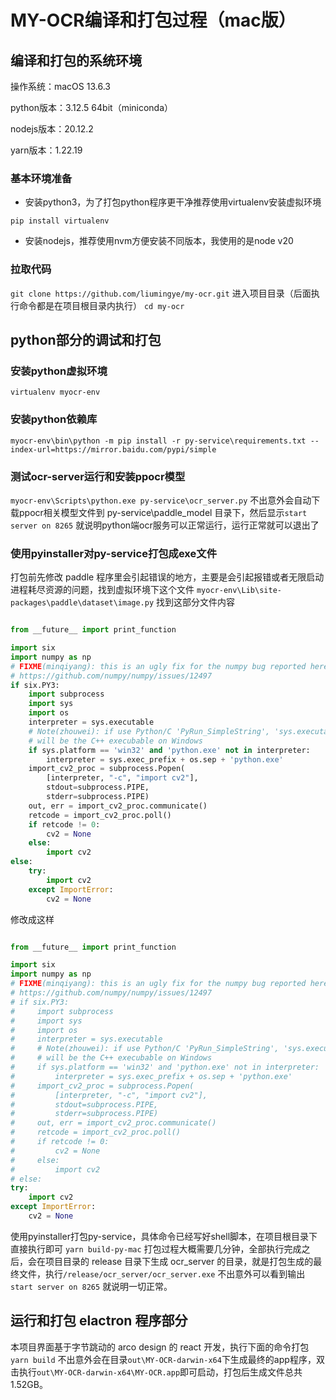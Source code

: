 # MY-OCR编译和打包过程（mac版）

## 编译和打包的系统环境

操作系统：macOS 13.6.3

python版本：3.12.5 64bit（miniconda）

nodejs版本：20.12.2

yarn版本：1.22.19


### 基本环境准备

- 安装python3，为了打包python程序更干净推荐使用virtualenv安装虚拟环境

`pip install virtualenv`

- 安装nodejs，推荐使用nvm方便安装不同版本，我使用的是node v20

### 拉取代码

`git clone https://github.com/liumingye/my-ocr.git`
进入项目目录（后面执行命令都是在项目根目录内执行）
`cd my-ocr`

## python部分的调试和打包

### 安装python虚拟环境

`virtualenv myocr-env`

### 安装python依赖库

`myocr-env\bin\python -m pip install -r py-service\requirements.txt --index-url=https://mirror.baidu.com/pypi/simple`

### 测试ocr-server运行和安装ppocr模型

`myocr-env\Scripts\python.exe py-service\ocr_server.py`
不出意外会自动下载ppocr相关模型文件到 py-service\paddle_model 目录下，然后显示`start server on 8265` 就说明python端ocr服务可以正常运行，运行正常就可以退出了

### 使用pyinstaller对py-service打包成exe文件

打包前先修改 paddle 程序里会引起错误的地方，主要是会引起报错或者无限启动进程耗尽资源的问题，找到虚拟环境下这个文件
`myocr-env\Lib\site-packages\paddle\dataset\image.py`
找到这部分文件内容
```python

from __future__ import print_function

import six
import numpy as np
# FIXME(minqiyang): this is an ugly fix for the numpy bug reported here
# https://github.com/numpy/numpy/issues/12497
if six.PY3:
    import subprocess
    import sys
    import os
    interpreter = sys.executable
    # Note(zhouwei): if use Python/C 'PyRun_SimpleString', 'sys.executable'
    # will be the C++ execubable on Windows
    if sys.platform == 'win32' and 'python.exe' not in interpreter:
        interpreter = sys.exec_prefix + os.sep + 'python.exe'
    import_cv2_proc = subprocess.Popen(
        [interpreter, "-c", "import cv2"],
        stdout=subprocess.PIPE,
        stderr=subprocess.PIPE)
    out, err = import_cv2_proc.communicate()
    retcode = import_cv2_proc.poll()
    if retcode != 0:
        cv2 = None
    else:
        import cv2
else:
    try:
        import cv2
    except ImportError:
        cv2 = None
```
修改成这样
```python

from __future__ import print_function

import six
import numpy as np
# FIXME(minqiyang): this is an ugly fix for the numpy bug reported here
# https://github.com/numpy/numpy/issues/12497
# if six.PY3:
#     import subprocess
#     import sys
#     import os
#     interpreter = sys.executable
#     # Note(zhouwei): if use Python/C 'PyRun_SimpleString', 'sys.executable'
#     # will be the C++ execubable on Windows
#     if sys.platform == 'win32' and 'python.exe' not in interpreter:
#         interpreter = sys.exec_prefix + os.sep + 'python.exe'
#     import_cv2_proc = subprocess.Popen(
#         [interpreter, "-c", "import cv2"],
#         stdout=subprocess.PIPE,
#         stderr=subprocess.PIPE)
#     out, err = import_cv2_proc.communicate()
#     retcode = import_cv2_proc.poll()
#     if retcode != 0:
#         cv2 = None
#     else:
#         import cv2
# else:
try:
    import cv2
except ImportError:
    cv2 = None
```
使用pyinstaller打包py-service，具体命令已经写好shell脚本，在项目根目录下直接执行即可
`yarn build-py-mac`
打包过程大概需要几分钟，全部执行完成之后，会在项目目录的 release 目录下生成 ocr_server 的目录，就是打包生成的最终文件，执行`/release/ocr_server/ocr_server.exe` 不出意外可以看到输出`start server on 8265` 就说明一切正常。

## 运行和打包 elactron 程序部分

本项目界面基于字节跳动的 arco design 的 react 开发，执行下面的命令打包
`yarn build`
不出意外会在目录`out\MY-OCR-darwin-x64`下生成最终的app程序，双击执行`out\MY-OCR-darwin-x64\MY-OCR.app`即可启动，打包后生成文件总共1.52GB。
